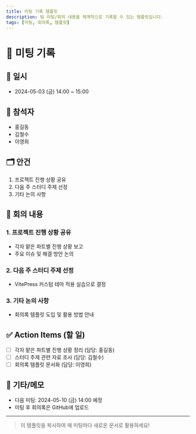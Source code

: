 ```yaml
---
title: 미팅 기록 템플릿
description: 팀 미팅/회의 내용을 체계적으로 기록할 수 있는 템플릿입니다.
tags: [미팅, 회의록, 템플릿]
---
```


# 📝 미팅 기록

## 📅 일시

- 2024-05-03 (금) 14:00 ~ 15:00

## 👥 참석자

- 홍길동
- 김철수
- 이영희

## 🗂️ 안건

1. 프로젝트 진행 상황 공유
2. 다음 주 스터디 주제 선정
3. 기타 논의 사항

## 📝 회의 내용

### 1. 프로젝트 진행 상황 공유

- 각자 맡은 파트별 진행 상황 보고
- 주요 이슈 및 해결 방안 논의

### 2. 다음 주 스터디 주제 선정

- VitePress 커스텀 테마 적용 실습으로 결정

### 3. 기타 논의 사항

- 회의록 템플릿 도입 및 활용 방법 안내

## ✅ Action Items (할 일)

- [ ] 각자 맡은 파트별 진행 상황 정리 (담당: 홍길동)
- [ ] 스터디 주제 관련 자료 조사 (담당: 김철수)
- [ ] 회의록 템플릿 문서화 (담당: 이영희)

## 💬 기타/메모

- 다음 미팅: 2024-05-10 (금) 14:00 예정
- 미팅 후 회의록은 GitHub에 업로드

---

> 이 템플릿을 복사하여 매 미팅마다 새로운 문서로 활용하세요!
